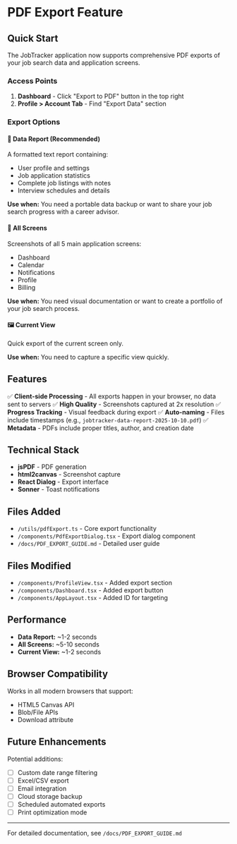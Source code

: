 # PDF Export Feature

## Quick Start

The JobTracker application now supports comprehensive PDF exports of your job search data and application screens.

### Access Points

1. **Dashboard** - Click "Export to PDF" button in the top right
2. **Profile > Account Tab** - Find "Export Data" section

### Export Options

#### 📄 Data Report (Recommended)
A formatted text report containing:
- User profile and settings
- Job application statistics
- Complete job listings with notes
- Interview schedules and details

**Use when:** You need a portable data backup or want to share your job search progress with a career advisor.

#### 📸 All Screens
Screenshots of all 5 main application screens:
- Dashboard
- Calendar
- Notifications  
- Profile
- Billing

**Use when:** You need visual documentation or want to create a portfolio of your job search process.

#### 🖼️ Current View
Quick export of the current screen only.

**Use when:** You need to capture a specific view quickly.

## Features

✅ **Client-side Processing** - All exports happen in your browser, no data sent to servers
✅ **High Quality** - Screenshots captured at 2x resolution
✅ **Progress Tracking** - Visual feedback during export
✅ **Auto-naming** - Files include timestamps (e.g., `jobtracker-data-report-2025-10-10.pdf`)
✅ **Metadata** - PDFs include proper titles, author, and creation date

## Technical Stack

- **jsPDF** - PDF generation
- **html2canvas** - Screenshot capture
- **React Dialog** - Export interface
- **Sonner** - Toast notifications

## Files Added

- `/utils/pdfExport.ts` - Core export functionality
- `/components/PdfExportDialog.tsx` - Export dialog component
- `/docs/PDF_EXPORT_GUIDE.md` - Detailed user guide

## Files Modified

- `/components/ProfileView.tsx` - Added export section
- `/components/Dashboard.tsx` - Added export button
- `/components/AppLayout.tsx` - Added ID for targeting

## Performance

- **Data Report:** ~1-2 seconds
- **All Screens:** ~5-10 seconds  
- **Current View:** ~1-2 seconds

## Browser Compatibility

Works in all modern browsers that support:
- HTML5 Canvas API
- Blob/File APIs
- Download attribute

## Future Enhancements

Potential additions:
- [ ] Custom date range filtering
- [ ] Excel/CSV export
- [ ] Email integration
- [ ] Cloud storage backup
- [ ] Scheduled automated exports
- [ ] Print optimization mode

---

For detailed documentation, see `/docs/PDF_EXPORT_GUIDE.md`
